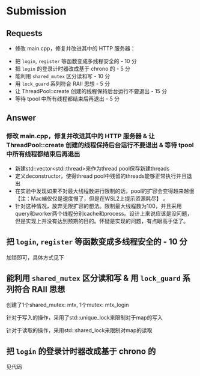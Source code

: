 # Submission

## Requests

* 修改 main.cpp，修复并改进其中的 HTTP 服务器：

- 把 `login`, `register` 等函数变成多线程安全的 - 10 分
- 把 `login` 的登录计时器改成基于 chrono 的 - 5 分
- 能利用 `shared_mutex` 区分读和写 - 10 分
- 用 `lock_guard` 系列符合 RAII 思想 - 5 分
- 让 ThreadPool::create 创建的线程保持后台运行不要退出 - 15 分
- 等待 tpool 中所有线程都结束后再退出 - 5 分

## Answer

### 修改 main.cpp，修复并改进其中的 HTTP 服务器 & 让 ThreadPool::create 创建的线程保持后台运行不要退出 & 等待 tpool 中所有线程都结束后再退出

* 新建std::vector\<std::thread\>来作为thread pool保存新建threads
* 定义deconstructor，使得thread pool中残留的threads能够正常执行并且退出
* 在实验中发现如果不对最大线程数进行限制的话，pool的扩容会变得越来越慢【注：Mac端仅仅是速度慢了，但是在WSL2上提示资源耗尽】 。
* 针对这种情况，放弃无限扩容的想法。限制最大线程数为100，并且采用query和worker两个线程分别cache和process。设计上来说应该是没问题，但是实现上并没有达到预期的目的。怀疑是实现的问题，有点眼高手低了。

## 把 `login`, `register` 等函数变成多线程安全的 - 10 分

加锁即可，具体方式见下

## 能利用 `shared_mutex` 区分读和写 & 用 `lock_guard` 系列符合 RAII 思想

创建了1个shared_mutex: mtx, 1个mutex: mtx_login

针对于写入的操作，采用了std::unique_lock来限制对于map的写入

针对于读取的操作，采用std::shared_lock来限制对map的读取

 ## 把 `login` 的登录计时器改成基于 chrono 的

见代码